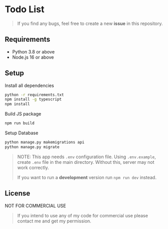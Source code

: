 # Todo List

> If you find any bugs, feel free to create a new **issue** in this repository.

## Requirements
- Python 3.8 or above
- Node.js 16 or above

## Setup 
Install all dependencies
```bash
python -r requirements.txt
npm install -g typescript
npm install
```
Build JS package
```bash
npm run build
```

Setup Database
```bash
python manage.py makemigrations api
python manage.py migrate
```

> NOTE: This app needs `.env` configuration file. Using `.env.example`, create `.env` file in the main directory. Without this, server may not work correctly.
>
> If you want to run a **development** version run `npm run dev` instead.

## License
NOT FOR COMMERCIAL USE 

> If you intend to use any of my code for commercial use please contact me and get my permission.
